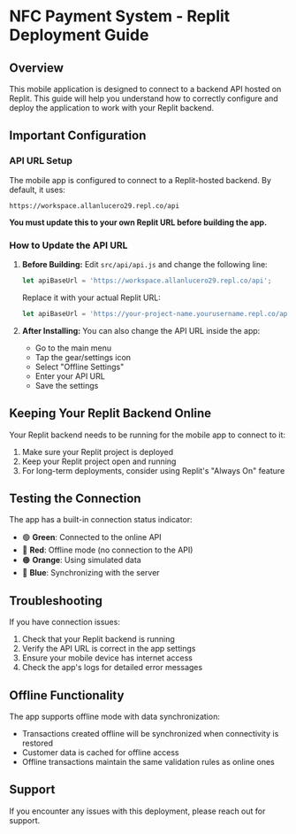 # NFC Payment System - Replit Deployment Guide

## Overview

This mobile application is designed to connect to a backend API hosted on Replit. This guide will help you understand how to correctly configure and deploy the application to work with your Replit backend.

## Important Configuration

### API URL Setup

The mobile app is configured to connect to a Replit-hosted backend. By default, it uses:

```
https://workspace.allanlucero29.repl.co/api
```

**You must update this to your own Replit URL before building the app.**

### How to Update the API URL

1. **Before Building:** Edit `src/api/api.js` and change the following line:
   ```javascript
   let apiBaseUrl = 'https://workspace.allanlucero29.repl.co/api';
   ```
   Replace it with your actual Replit URL:
   ```javascript
   let apiBaseUrl = 'https://your-project-name.yourusername.repl.co/api';
   ```

2. **After Installing:** You can also change the API URL inside the app:
   - Go to the main menu
   - Tap the gear/settings icon
   - Select "Offline Settings"
   - Enter your API URL
   - Save the settings

## Keeping Your Replit Backend Online

Your Replit backend needs to be running for the mobile app to connect to it:

1. Make sure your Replit project is deployed
2. Keep your Replit project open and running
3. For long-term deployments, consider using Replit's "Always On" feature 

## Testing the Connection

The app has a built-in connection status indicator:

- 🟢 **Green**: Connected to the online API
- 🔴 **Red**: Offline mode (no connection to the API)
- 🟠 **Orange**: Using simulated data
- 🔵 **Blue**: Synchronizing with the server

## Troubleshooting

If you have connection issues:

1. Check that your Replit backend is running
2. Verify the API URL is correct in the app settings
3. Ensure your mobile device has internet access
4. Check the app's logs for detailed error messages

## Offline Functionality

The app supports offline mode with data synchronization:

- Transactions created offline will be synchronized when connectivity is restored
- Customer data is cached for offline access
- Offline transactions maintain the same validation rules as online ones

## Support

If you encounter any issues with this deployment, please reach out for support.
